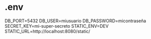 # .env
DB_PORT=5432
DB_USER=miusuario
DB_PASSWORD=micontraseña
SECRET_KEY=mi-super-secreto
STATIC_ENV=DEV
STATIC_URL=http://localhost:8080/static/